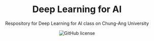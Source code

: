 <div align="center">
  
  # Deep Learning for AI

  Respository for Deep Learning for AI class on Chung-Ang University
  
  ![GitHub license](https://img.shields.io/github/license/jeongho0715/test1)
</div>

